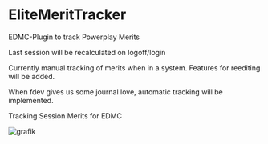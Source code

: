 # EliteMeritTracker
EDMC-Plugin to track Powerplay Merits

Last session will be recalculated on logoff/login

Currently manual tracking of merits when in a system. Features for reediting will be added. 

When fdev gives us some journal love, automatic tracking will be implemented. 

Tracking Session Merits for EDMC

![grafik](https://github.com/user-attachments/assets/7b68ffa7-54b7-40d1-9250-cb1deabf066c)


